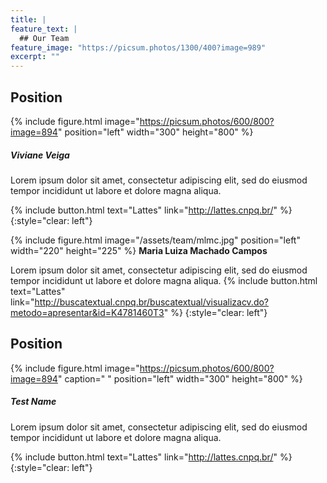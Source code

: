 ```yaml
---
title: |  
feature_text: |
  ## Our Team
feature_image: "https://picsum.photos/1300/400?image=989"
excerpt: ""
---
```


## Position
{% include figure.html image="https://picsum.photos/600/800?image=894" position="left" width="300" height="800" %}
##### Viviane Veiga
Lorem ipsum dolor sit amet, consectetur adipiscing elit, sed do eiusmod tempor incididunt ut labore et dolore magna aliqua.

{% include button.html text="Lattes" link="http://lattes.cnpq.br/" %}
{:style="clear: left"}

{% include figure.html image="/assets/team/mlmc.jpg" position="left" width="220" height="225" %}
**Maria Luiza Machado Campos**

Lorem ipsum dolor sit amet, consectetur adipiscing elit, sed do eiusmod tempor incididunt ut labore et dolore magna aliqua.
{% include button.html text="Lattes" link="http://buscatextual.cnpq.br/buscatextual/visualizacv.do?metodo=apresentar&id=K4781460T3" %}
{:style="clear: left"}

## Position
{% include figure.html image="https://picsum.photos/600/800?image=894" caption=" " position="left" width="300" height="800" %}
##### Test Name
Lorem ipsum dolor sit amet, consectetur adipiscing elit, sed do eiusmod tempor incididunt ut labore et dolore magna aliqua.

{% include button.html text="Lattes" link="http://lattes.cnpq.br/" %}
{:style="clear: left"}
